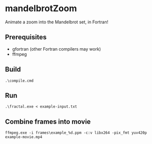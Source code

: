 # mandelbrotZoom
Animate a zoom into the Mandelbrot set, in Fortran!

## Prerequisites
- gfortran (other Fortran compilers may work)
- ffmpeg

## Build
`.\compile.cmd`

## Run
`.\fractal.exe < example-input.txt`

## Combine frames into movie
`ffmpeg.exe -i frames\example_%d.ppm -c:v libx264 -pix_fmt yuv420p example-movie.mp4`
